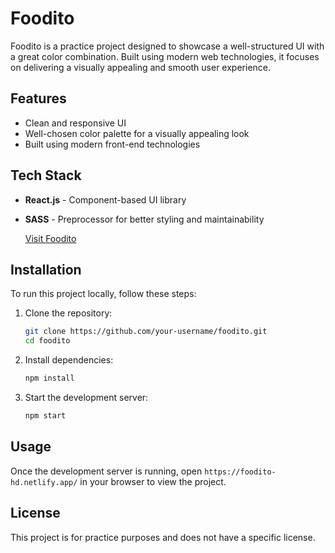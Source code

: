 # Foodito

Foodito is a practice project designed to showcase a well-structured UI with a great color combination. Built using modern web technologies, it focuses on delivering a visually appealing and smooth user experience.

## Features
- Clean and responsive UI
- Well-chosen color palette for a visually appealing look
- Built using modern front-end technologies

## Tech Stack
- **React.js** - Component-based UI library
- **SASS** - Preprocessor for better styling and maintainability

  [Visit Foodito]((https://foodito-hd.netlify.app/))

## Installation
To run this project locally, follow these steps:

1. Clone the repository:
   ```sh
   git clone https://github.com/your-username/foodito.git
   cd foodito
   ```

2. Install dependencies:
   ```sh
   npm install
   ```

3. Start the development server:
   ```sh
   npm start
   ```

## Usage
Once the development server is running, open `https://foodito-hd.netlify.app/` in your browser to view the project.

## License
This project is for practice purposes and does not have a specific license.

